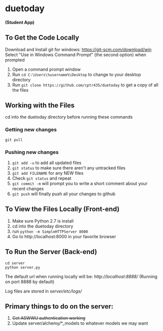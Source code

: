 # duetoday
#### (Student App)

## To Get the Code Locally
Download and Install git for windows:
https://git-scm.com/download/win
Select "Use in Windows Command Prompt" (the second option) when prompted

1. Open a command prompt window
2. Run ```cd C:\Users\%username%\Desktop``` to change to your desktop directory
3. Run ```git clone https://github.com/cptr435/duetoday``` to get a copy of all the files


## Working with the Files
cd into the duetoday directory before running these commands

### Getting new changes
```git pull```

### Pushing new changes
1. ```git add -u``` to add all updated files
2. ```git status``` to make sure there aren't any untracked files
  1. ```git add FILENAME``` for any NEW files
  2. Check ```git status``` and repeat
3. ```git commit -m``` will prompt you to write a short comment about your recent changes
4. ```git push``` will finally push all your changes to github


## To View the Files Locally (Front-end)
1. Make sure Python 2.7 is install
2. cd into the duetoday directory
3. run ```python -m SimpleHTTPServer 8000```
4. Go to http://localhost:8000 in your favorite browser


## To Run the Server (Back-end)
```
cd server
python server.py
```

The default url when running locally will be:
*http://localhost:8888/*
(Running on port 8888 by default)

Log files are stored in *server/etc/logs/*


## Primary things to do on the server:
1. ~~Get ASWWU authentication working~~
2. Update server/alchemy/*_models to whatever models we may want
